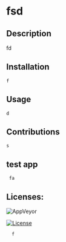 # 
# fsd

 ## Description 
   fd

 ## Installation 
    f

## Usage 
    d

## Contributions 
    s
    
## test app 
     fa
## Licenses:

![AppVeyor](https://img.shields.io/appveyor/build/latenightdan/robot-gladiators?style=plastic)



[![License](https://img.shields.io/badge/License-Apache%202.0-yellowgreen.svg)](https://opensource.org/licenses/Apache-2.0)  

     
      f

